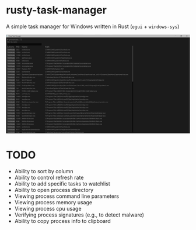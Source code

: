# rusty-task-manager
A simple task manager for Windows written in Rust (`egui` + `windows-sys`)

![screenshot](screenshot.png)


# TODO
- Ability to sort by column
- Ability to control refresh rate
- Ability to add specific tasks to watchlist
- Ability to open process directory
- Viewing process command line parameters
- Viewing process memory usage
- Viewing process cpu usage
- Verifying process signatures (e.g., to detect malware)
- Ability to copy process info to clipboard
